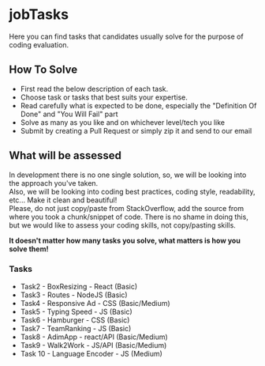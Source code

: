 # jobTasks

Here you can find tasks that candidates usually solve for the purpose of coding evaluation.

## How To Solve

- First read the below description of each task.
- Choose task or tasks that best suits your expertise.
- Read carefully what is expected to be done, especially the "Definition Of Done" and "You Will Fail" part
- Solve as many as you like and on whichever level/tech you like
- Submit by creating a Pull Request or simply zip it and send to our email

## What will be assessed

In development there is no one single solution, so, we will be looking into the approach you've taken.  
Also, we will be looking into coding best practices, coding style, readability, etc... Make it clean and beautiful!  
Please, do not just copy/paste from StackOverflow, add the source from where you took a chunk/snippet of code. There is no shame in doing this, but we would like to assess your coding skills, not copy/pasting skills.

**It doesn't matter how many tasks you solve, what matters is how you solve them!**

### Tasks

- Task2 - BoxResizing - React (Basic)
- Task3 - Routes - NodeJS (Basic)
- Task4 - Responsive Ad - CSS (Basic/Medium)
- Task5 - Typing Speed - JS (Basic)
- Task6 - Hamburger - CSS (Basic)
- Task7 - TeamRanking - JS (Basic)
- Task8 - AdimApp - react/API (Basic/Medium)
- Task9 - Walk2Work - JS/API (Basic/Medium)
- Task 10 - Language Encoder - JS (Medium)
